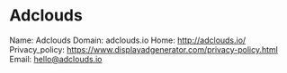 
# Adclouds

Name: Adclouds
Domain: adclouds.io
Home: http://adclouds.io/
Privacy_policy: https://www.displayadgenerator.com/privacy-policy.html
Email: hello@adclouds.io
